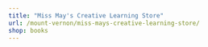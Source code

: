 ```yaml
---
title: "Miss May's Creative Learning Store"
url: /mount-vernon/miss-mays-creative-learning-store/
shop: books
---
```

